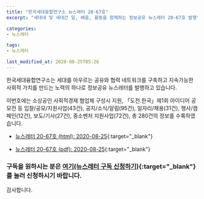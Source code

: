 ```yaml
---
title: "한국세대융합연구소 뉴스레터 20-67호"
excerpt: "세대내 및 세대간 일, 배움, 활동을 함께하는 정보공유 뉴스레터 20-67호 발행" 

categories:
- 뉴스레터

tags:
- 뉴스레터

last_modified_at: 2020-08-25T05:26
---
```


한국세대융합연구소는 세대를 아우르는 공유와 협력 네트워크를 구축하고 지속가능한 사회적 가치를 만드는 노력의 하나로 정보공유 뉴스레터를 발행하고 있습니다.

이번호에는 소상공인 사회적경제 협업체 구성시 지원, 「도전.한국」제1회 아이디어 공모전 등 입찰/공모/지원사업(43건), 공지/소식/알림(95건), 일자리/채용(31건), 행사/캠페인(12건), 보도/기사(27건), 중소벤처 지원사업(72건), 총 280건의 정보를 수록하였습니다.

* [뉴스레터 20-67호 (html): 2020-08-25](https://gcrcenter.github.io/assets/htmls/gcrc_news_letter_20200825.html){:target="_blank"}

* [뉴스레터 20-67호 (pdf): 2020-08-25](https://drive.google.com/uc?export=view&id=1jYUNqFUcW_lCylH0Jb8a-87fszao8Zzl){:target="_blank"}


### 구독을 원하시는 분은 [여기(뉴스레터 구독 신청하기)](https://forms.gle/MJ5gVHCdunBXXWVB7){:target="_blank"} 를 눌러 신청하시기 바랍니다.


감사합니다.
